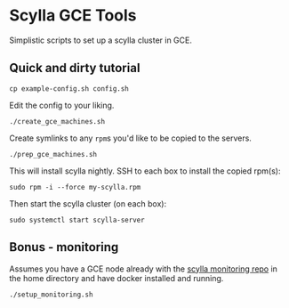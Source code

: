 # Scylla GCE Tools

Simplistic scripts to set up a scylla cluster in GCE.

## Quick and dirty tutorial

```
cp example-config.sh config.sh
```

Edit the config to your liking.

```
./create_gce_machines.sh
```

Create symlinks to any `rpm`s you'd like to be copied to the servers.

```
./prep_gce_machines.sh
```

This will install scylla nightly. SSH to each box to install the copied rpm(s):

```
sudo rpm -i --force my-scylla.rpm
```

Then start the scylla cluster (on each box):

```
sudo systemctl start scylla-server
```

## Bonus - monitoring

Assumes you have a GCE node already with the [scylla monitoring repo](https://github.com/scylladb/scylla-grafana-monitoring) in the home directory and have docker installed and running.

```
./setup_monitoring.sh
```
